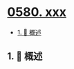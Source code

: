 # [0580. xxx](https://github.com/Tdahuyou/TNotes.leetcode/tree/main/notes/0580.%20xxx)

<!-- region:toc -->

- [1. 📝 概述](#1--概述)

<!-- endregion:toc -->

## 1. 📝 概述
